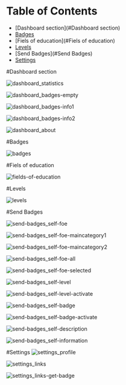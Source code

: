 # Table of Contents
  * [Dashboard section](#Dashboard section)
  * [Badges](#Badges)
  * [Fiels of education](#Fiels of education)
  * [Levels](#Levels)
  * [Send Badges](#Send Badges)
  * [Settings](#Settings)


#Dashboard section

![dashboard_statistics](../readme-assets/dashboard_statistics.png "Dashboard statistics")

![dashboard_badges-empty](../readme-assets/dashboard_badges-empty.png "Dashboard new installation")

![dashboard_badges-info1](../readme-assets/dashboard_badges-info1.png "Dashboard info")

![dashboard_badges-info2](../readme-assets/dashboard_badges-Info2.png "Dashboard: info")

![dashboard_about](../readme-assets/dashboard_about.png "Dashboard: about")

#Badges

![badges](../readme-assets/badges.png "Badges")

#Fiels of education

![fields-of-education](readme-assets/fields-of-education.png "Fields of education")

#Levels

![levels](readme-assets/levels.png "levels")

#Send Badges

![send-badges_self-foe](../readme-assets/send-badges_self-foe.png "Send Badges: FOE")

![send-badges_self-foe-maincategory1](../readme-assets/send-badges_self-foe-maincategory1.png "Send Badges: Main category 1 FOE")

![send-badges_self-foe-maincategory2](../readme-assets/send-badges_self-foe-maincategory2.png "Send Badges: Main category 2 FOE")

![send-badges_self-foe-all](../readme-assets/send-badges_self-foe-all.png "Send Badges: all FOE")

![send-badges_self-foe-selected](../readme-assets/send-badges_self-foe-selected.png "Send Badges: FOE selected")

![send-badges_self-level](../readme-assets/send-badges_self-level.png "Send Badges: levels")

![send-badges_self-level-activate](../readme-assets/send-badges_self-level-activate.png "Send Badges: level selected")

![send-badges_self-badge](../readme-assets/send-badges_self-badge.png "Send Badges: available badges")

![send-badges_self-badge-activate](../readme-assets/send-badges_self-badge-selected.png "Send Badges: badge selected")

![send-badges_self-description](../readme-assets/send-badges_self-description.png "Send Badges: description")

![send-badges_self-information](../readme-assets/send-badges_self-information.png "Send Badges: information")


#Settings
![settings_profile](../readme-assets/settings_profile.png "Settings: profile")

![settings_links](../readme-assets/settings_links.png "Settings: links")

![settings_links-get-badge](../readme-assets/settings_links-get-badge.png "Settings: selected page")
